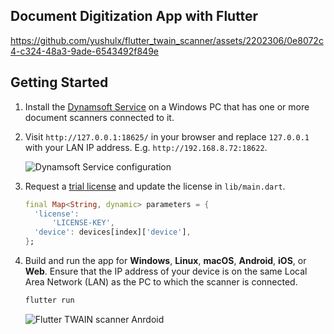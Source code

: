 ## Document Digitization App with Flutter 

https://github.com/yushulx/flutter_twain_scanner/assets/2202306/0e8072c4-c324-48a3-9ade-6543492f849e

## Getting Started
1. Install the [Dynamsoft Service](https://www.dynamsoft.com/codepool/downloads/DynamsoftServiceSetup.msi) on a Windows PC that has one or more document scanners connected to it.
2. Visit `http://127.0.0.1:18625/` in your browser and replace `127.0.0.1` with your LAN IP address. E.g. `http://192.168.8.72:18622`.
    
    ![Dynamsoft Service configuration](https://www.dynamsoft.com/codepool/img/2023/09/dynamsoft-service-ip-configuration.png)

3. Request a [trial license](https://www.dynamsoft.com/customer/license/trialLicense/?product=dcv&package=cross-platform) and update the license in `lib/main.dart`.
    
    ```dart
    final Map<String, dynamic> parameters = {
      'license':
          'LICENSE-KEY',
      'device': devices[index]['device'],
    };
    ```
4. Build and run the app for **Windows**, **Linux**, **macOS**, **Android**, **iOS**, or **Web**. Ensure that the IP address of your device is on the same Local Area Network (LAN) as the PC to which the scanner is connected.
    
    ```dart
    flutter run
    ```
    
    ![Flutter TWAIN scanner Anrdoid](https://www.dynamsoft.com/codepool/img/2023/09/flutter-twain-scanner-android.jpg)